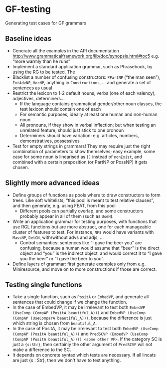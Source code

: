 # GF-testing

Generating test cases for GF grammars

## Baseline ideas
 
* Generate all the examples in the API documentation http://www.grammaticalframework.org/lib/doc/synopsis.html#toc5 e.g. “more warmly than he runs” 
* Implement a standard application grammar, such as Phrasebook, by using the RG to be tested. The
* Blacklist a number of confusing constructors: `PPartNP` (“the man seen”), `ExtAdvNP`, `VocNP`, anything in `Constructions`, … and generate a set of sentences as usual
* Restrict the lexicon to 1-2 default nouns, verbs (one of each valency), adjectives, determiners… 
  * If the language contains grammatical gender/other noun classes, the test lexicon should contain one of each
  * For semantic purposes, ideally at least one human and non-human noun
  * All pronouns, if they show in verbal inflection; but when testing an unrelated feature, should just stick to one pronoun
  * Determiners should have variation: e.g. articles, numbers, demonstratives, possessives
* Test for empty strings in grammars! They may require just the right combination of parameters to show themselves; easy example, some case for some noun is linearised as `[]` instead of `nonExist`, and combined with a certain preposition (or PartNP or PossNP) it gets chosen. 

## Slightly more advanced ideas
* Define groups of functions as pools where to draw constructors to form trees. Like soft whitelists; “this pool is meant to test relative clauses”, and then generate, e.g. using FEAT, from this pool
  * Different pools can partially overlap, and some constructors probably appear in all of them (such as `UseN`).
* Write an application grammar for testing purposes, with functions that use RGL functions but are more abstract, one for each manageable cluster of features to test. For instance, `NP`s would have variants with `MassNP`, `DetCN`, with/without advs and adjs, …
  * Control semantics: sentences like “I gave the beer you” are confusing, because a human would assume that “beer” is the direct object and “you” is the indirect object, and would correct it to “I gave you the beer” or “I gave the beer to you”.
* Define layers of grammar: first generate examples only from e.g. Miniresource, and move on to more constructions if those are correct.

## Testing single functions
* Take a single function, such as `PositA` or `EmbedVP`, and generate all sentences that could change if we change the function.
 * In the case of EmbedVP, it may be irrelevant to test both `EmbedVP (UseComp (CompAP (PositA beautiful_A)))` and `EmbedVP (UseComp (CompAP (UseComparA beautiful_A)))`, because the difference is just which string is chosen from `beautiful_A`.
 * In the case of PositA, it may be irrelevant to test both `EmbedVP (UseComp (CompAP (PositA beautiful_A)))` and `PredSCVP (EmbedVP (UseComp (CompAP (PositA beautiful_A)))) <some other VP>`. If the category SC is just a `{s:Str}`, then certainly the other argument of `PredSCVP` will not make a difference to the SC.
 * It depends on concrete syntax which tests are necessary. If all lincats are just {s : Str}, then we don't have to test anything.
